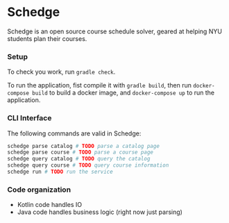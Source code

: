 # Schedge
Schedge is an open source course schedule solver, geared at helping NYU students
plan their courses.

### Setup
To check you work, run `gradle check`.

To run the application, fist compile it with `gradle build`, then run
`docker-compose build` to build a docker image, and `docker-compose up` to
run the application.

### CLI Interface
The following commands are valid in Schedge:

```sh
schedge parse catalog # TODO parse a catalog page
schedge parse course # TODO parse a course page
schedge query catalog # TODO query the catalog
schedge query course # TODO query course information
schedge run # TODO run the service
```

### Code organization
- Kotlin code handles IO
- Java code handles business logic (right now just parsing)
